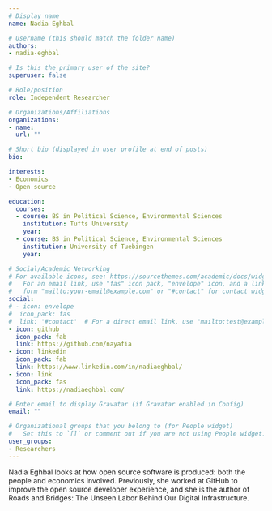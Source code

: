 ```yaml
---
# Display name
name: Nadia Eghbal

# Username (this should match the folder name)
authors:
- nadia-eghbal

# Is this the primary user of the site?
superuser: false

# Role/position
role: Independent Researcher

# Organizations/Affiliations
organizations:
- name:
  url: ""

# Short bio (displayed in user profile at end of posts)
bio:

interests:
- Economics
- Open source

education:
  courses:
  - course: BS in Political Science, Environmental Sciences
    institution: Tufts University
    year:
  - course: BS in Political Science, Environmental Sciences
    institution: University of Tuebingen
    year: 

# Social/Academic Networking
# For available icons, see: https://sourcethemes.com/academic/docs/widgets/#icons
#   For an email link, use "fas" icon pack, "envelope" icon, and a link in the
#   form "mailto:your-email@example.com" or "#contact" for contact widget.
social:
# - icon: envelope
#  icon_pack: fas
#  link: '#contact'  # For a direct email link, use "mailto:test@example.org".
- icon: github
  icon_pack: fab
  link: https://github.com/nayafia
- icon: linkedin
  icon_pack: fab
  link: https://www.linkedin.com/in/nadiaeghbal/
- icon: link
  icon_pack: fas
  link: https://nadiaeghbal.com/

# Enter email to display Gravatar (if Gravatar enabled in Config)
email: ""

# Organizational groups that you belong to (for People widget)
#   Set this to `[]` or comment out if you are not using People widget.  
user_groups:
- Researchers
---
```


Nadia Eghbal looks at how open source software is produced: both the people and economics involved. Previously, she worked at GitHub to improve the open source developer experience, and she is the author of Roads and Bridges: The Unseen Labor Behind Our Digital Infrastructure.

